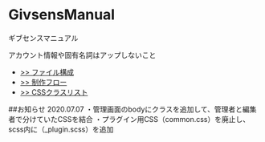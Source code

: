 # GivsensManual
ギブセンスマニュアル

アカウント情報や固有名詞はアップしないこと
* [>> ファイル構成](/ファイルセット.md)
* [>> 制作フロー](/制作フロー.md)
* [>> CSSクラスリスト](/CSSクラスリスト.md)



##お知らせ
2020.07.07
・管理画面のbodyにクラスを追加して、管理者と編集者で分けていたCSSを結合
・プラグイン用CSS（common.css）を廃止し、scss内に（_plugin.scss）を追加